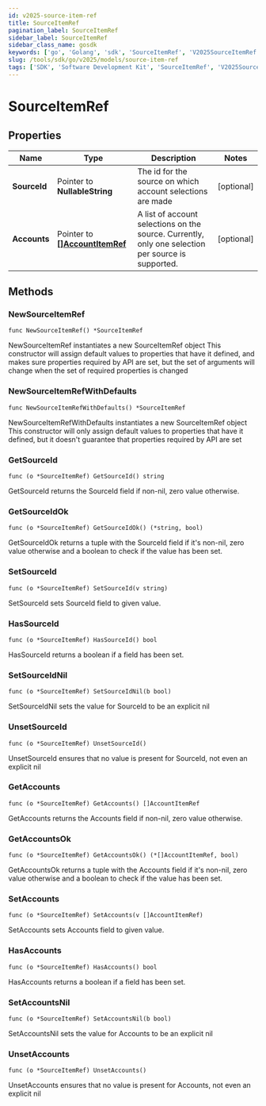 ```yaml
---
id: v2025-source-item-ref
title: SourceItemRef
pagination_label: SourceItemRef
sidebar_label: SourceItemRef
sidebar_class_name: gosdk
keywords: ['go', 'Golang', 'sdk', 'SourceItemRef', 'V2025SourceItemRef'] 
slug: /tools/sdk/go/v2025/models/source-item-ref
tags: ['SDK', 'Software Development Kit', 'SourceItemRef', 'V2025SourceItemRef']
---
```


# SourceItemRef

## Properties

Name | Type | Description | Notes
------------ | ------------- | ------------- | -------------
**SourceId** | Pointer to **NullableString** | The id for the source on which account selections are made | [optional] 
**Accounts** | Pointer to [**[]AccountItemRef**](account-item-ref) | A list of account selections on the source. Currently, only one selection per source is supported. | [optional] 

## Methods

### NewSourceItemRef

`func NewSourceItemRef() *SourceItemRef`

NewSourceItemRef instantiates a new SourceItemRef object
This constructor will assign default values to properties that have it defined,
and makes sure properties required by API are set, but the set of arguments
will change when the set of required properties is changed

### NewSourceItemRefWithDefaults

`func NewSourceItemRefWithDefaults() *SourceItemRef`

NewSourceItemRefWithDefaults instantiates a new SourceItemRef object
This constructor will only assign default values to properties that have it defined,
but it doesn't guarantee that properties required by API are set

### GetSourceId

`func (o *SourceItemRef) GetSourceId() string`

GetSourceId returns the SourceId field if non-nil, zero value otherwise.

### GetSourceIdOk

`func (o *SourceItemRef) GetSourceIdOk() (*string, bool)`

GetSourceIdOk returns a tuple with the SourceId field if it's non-nil, zero value otherwise
and a boolean to check if the value has been set.

### SetSourceId

`func (o *SourceItemRef) SetSourceId(v string)`

SetSourceId sets SourceId field to given value.

### HasSourceId

`func (o *SourceItemRef) HasSourceId() bool`

HasSourceId returns a boolean if a field has been set.

### SetSourceIdNil

`func (o *SourceItemRef) SetSourceIdNil(b bool)`

 SetSourceIdNil sets the value for SourceId to be an explicit nil

### UnsetSourceId
`func (o *SourceItemRef) UnsetSourceId()`

UnsetSourceId ensures that no value is present for SourceId, not even an explicit nil
### GetAccounts

`func (o *SourceItemRef) GetAccounts() []AccountItemRef`

GetAccounts returns the Accounts field if non-nil, zero value otherwise.

### GetAccountsOk

`func (o *SourceItemRef) GetAccountsOk() (*[]AccountItemRef, bool)`

GetAccountsOk returns a tuple with the Accounts field if it's non-nil, zero value otherwise
and a boolean to check if the value has been set.

### SetAccounts

`func (o *SourceItemRef) SetAccounts(v []AccountItemRef)`

SetAccounts sets Accounts field to given value.

### HasAccounts

`func (o *SourceItemRef) HasAccounts() bool`

HasAccounts returns a boolean if a field has been set.

### SetAccountsNil

`func (o *SourceItemRef) SetAccountsNil(b bool)`

 SetAccountsNil sets the value for Accounts to be an explicit nil

### UnsetAccounts
`func (o *SourceItemRef) UnsetAccounts()`

UnsetAccounts ensures that no value is present for Accounts, not even an explicit nil

